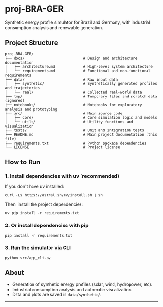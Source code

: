 # proj-BRA-GER

Synthetic energy profile simulator for Brazil and Germany, with industrial consumption analysis and renewable generation.

## Project Structure

```
proj-BRA-GER/
├── docs/                           # Design and architecture documentation
│   ├── architecture.md             # High-level system architecture
│   └── requirements.md             # Functional and non-functional requirements
├── data/                           # Raw input data
│   ├── synthetic/                  # Synthetically generated profiles and trajectories
│   └── real/                       # Collected real-world data
├── tmp/                            # Temporary files and scratch data (ignored)
├── notebooks/                      # Notebooks for exploratory analysis and prototyping
├── src/                            # Main source code
│   ├── core/                       # Core simulation logic and models
│   └── utils/                      # Utility functions and visualization
├── tests/                          # Unit and integration tests
├── README.md                       # Main project documentation (this file)
├── requirements.txt                # Python package dependencies
└── LICENSE                         # Project license
```

## How to Run

### 1. Install dependencies with [uv](https://github.com/astral-sh/uv) (recommended)

If you don't have uv installed:
```
curl -Ls https://astral.sh/uv/install.sh | sh
```

Then, install the project dependencies:
```
uv pip install -r requirements.txt
```

### 2. Or install dependencies with pip
```
pip install -r requirements.txt
```

### 3. Run the simulator via CLI
```
python src/app_cli.py
```

## About

- Generation of synthetic energy profiles (solar, wind, hydropower, etc).
- Industrial consumption analysis and automatic visualization.
- Data and plots are saved in `data/synthetic/`.

---
